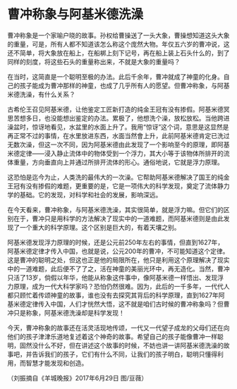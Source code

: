 # 曹冲称象与阿基米德洗澡

曹冲称象是一个家喻户晓的故事。孙权给曹操送了一头大象，曹操想知道这头大象的重量，可是，所有人都不知道该怎么称这个庞然大物。年仅五六岁的曹冲说，这还不简单，将大象放在船上，在船梆上刻下记号，再在船上装上石头什么的，到了同样的刻度，将这些石头的重量称出来，不就是大象的重量吗？ 

在当时，这简直是一个聪明至极的办法。此后千余年，曹冲就成了神童的化身。自己的孩子能成为曹冲那样的神童，也成了几乎所有人的愿望。但曹冲称象，与阿基米德洗澡，有什么关系？ 

古希伦王召见阿基米德，让他鉴定工匠新打造的纯金王冠有没有掺假。阿基米德冥思苦想多日，也没能想出鉴定的办法。累极了，他想洗个澡，放松放松。当他跨进澡盆时，惊讶地看见，水盆里的水面上升了。我用“惊讶”这个词，意思是这显然是再正常不过的事情，在水里放进东西，水面当然會上升，此前阿基米德肯定已洗过无数次澡，但这一次不同，因为阿基米德由此发现了一个影响至今的原理，即阿基米德定律——浸入静止流体中的物体受到一个浮力，其大小等于该物体所排开的流体重量，方向垂直向上并通过所排开流体的形心。通俗地说，它就是浮力原理。 

这恐怕是迄今为止，人类洗的最伟大的一次澡。它帮助阿基米德解决了国王的纯金王冠有没有掺假的难题，更重要的是，它是一项伟大的科学发现，奠定了流体静力学的基础。它的发现，对科学和社会的发展，影响深远。 

在今天看来，曹冲称象，与阿基米德洗澡，其实很简单，就是浮力嘛。但它们的区别在于，曹冲只是用科学的方法解决了现实中的一道难题，而阿基米德则是由此发现了一个重大的科学原理。这个区别是巨大的，有着天壤之别。 

阿基米德发现浮力原理的时候，还是公元前250年左右的事情，但直到1627年，阿基米德定律才传入中国，也就是说，公元200年的曹冲，不可能知道这个定律。这是曹冲的聪明之处，但这也正是他的局限所在，他只是利用这个原理解决了现实中的一道难题，此后便不了了之，活在神童的美丽光环中，再无造化。当然，曹冲只活了13岁，倘假以年华，他能从称象这件事中，像阿基米德一样悟出、发现浮力原理，成为一代大科学家吗？恐怕仍然很难。因为，此后的一千多年，一代代人都只顾忙着传颂神童的故事，谁也没有去探究其背后的科学原理，直到1627年阿基米德定律传入中国，人们才恍然大悟，这不就是咱们古时候的曹冲称象吗？但曹冲只是称象，阿基米德洗澡却是科学发现！ 

今天，曹冲称象的故事还在活灵活现地传颂，一代又一代望子成龙的父母们还在向他们的孩子津津乐道地复述着这个神奇的故事。希望自己的孩子能像曹冲一样聪明，固然没什么不好，但在讲述这个故事的时候，不妨也讲一讲阿基米德洗澡的故事吧，并告诉我们的孩子，它们有什么不同，让我们的孩子明白，聪明只懂得利用，而智慧才能发现和创造。 

（刘振摘自《羊城晚报》2017年6月29日 图/豆薇）